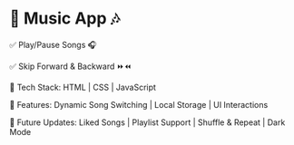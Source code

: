 # 🎵 Music App 🎶
✅ Play/Pause Songs 🎧

✅ Skip Forward & Backward ⏩⏪

🔹 Tech Stack: HTML | CSS | JavaScript

🔹 Features: Dynamic Song Switching | Local Storage | UI Interactions

🚀 Future Updates: Liked Songs | Playlist Support | Shuffle & Repeat | Dark Mode
